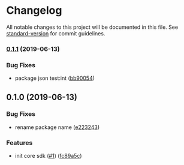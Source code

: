 # Changelog

All notable changes to this project will be documented in this file. See [standard-version](https://github.com/conventional-changelog/standard-version) for commit guidelines.

### [0.1.1](https://github.com/36node/bus-core-sdk-js/compare/v0.1.0...v0.1.1) (2019-06-13)


### Bug Fixes

* package json test:int ([bb90054](https://github.com/36node/bus-core-sdk-js/commit/bb90054))



## 0.1.0 (2019-06-13)


### Bug Fixes

* rename package name ([e223243](https://github.com/36node/bus-core-sdk-js/commit/e223243))


### Features

* init core sdk ([#1](https://github.com/36node/bus-core-sdk-js/issues/1)) ([fc89a5c](https://github.com/36node/bus-core-sdk-js/commit/fc89a5c))
